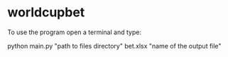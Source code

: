 # worldcupbet


To use the program open a terminal and type:

python main.py "path to files directory" bet.xlsx "name of the output file"
